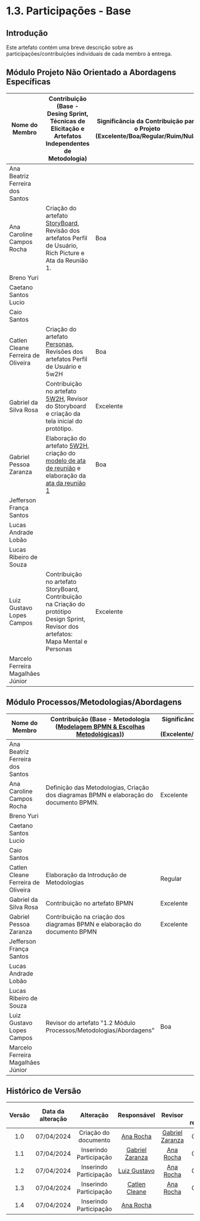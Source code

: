 # 1.3. Participações - Base

## Introdução

Este artefato contém uma breve descrição sobre as participações/contribuições individuais de cada membro à entrega. 

## Módulo Projeto Não Orientado a Abordagens Específicas
<!-- TODOS DEVEM PARTICIPAR, MOSTRANDO SEUS PONTOS DE VISTA E COMO COLABORARAM NESSA ETAPA DA ENTREGA. -->

<!-- | Fulano | 1. Participação nas Etapas da Design Sprint elaborando artefatos | Boa | -->

|Nome do Membro | Contribuição (Base - Desing Sprint, Técnicas de Elicitação e Artefatos Independentes de Metodologia) | Significância da Contribuição para o Projeto (Excelente/Boa/Regular/Ruim/Nula) |
| --- | --- | --- |
| Ana Beatriz Ferreira dos Santos  |  |  |
| Ana Caroline Campos Rocha  | Criação do artefato [StoryBoard](../Base/storyboard.md), Revisão dos artefatos Perfil de Usuário, Rich Picture e Ata da Reunião 1. | Boa |
| Breno Yuri |  |  |
| Caetano Santos Lucio |  |  |
| Caio Santos |  |  |
| Catlen Cleane Ferreira de Oliveira | Criação do artefato [Personas](../Base/personas.md), Revisões dos artefatos Perfil de Usuário e 5w2H | Boa |
| Gabriel da Silva Rosa | Contribuição no artefato [5W2H](../Base/5w2h.md), Revisor do Storyboard e criação da tela inicial do protótipo. | Excelente |
| Gabriel Pessoa Zaranza | Elaboração do artefato [5W2H](../Base/5w2h.md), criação do [modelo de ata de reunião](../ata_reuniao/modelo_ata.md) e elaboração da [ata da reunião 1](../ata_reuniao/reuniao1.md) | Boa |
| Jefferson França Santos |  |  |
| Lucas Andrade Lobão |  |  |
| Lucas Ribeiro de Souza |  |  |
| Luiz Gustavo Lopes Campos | Contribuição no artefato StoryBoard, Contribuição na Criação do protótipo Design Sprint, Revisor dos artefatos: Mapa Mental e Personas | Excelente |
| Marcelo Ferreira Magalhães Júnior |  |  |

## Módulo Processos/Metodologias/Abordagens
<!-- TODOS DEVEM PARTICIPAR, MOSTRANDO SEUS PONTOS DE VISTA E COMO COLABORARAM NESSA ETAPA DA ENTREGA. -->

<!-- | Fulano | 1. Modelagem da atividade ATIVIDADE_X. 2. Participação no subprocesso SUBPROCESSO_Y | Regular | -->

|Nome do Membro | Contribuição (Base - Metodologia ([Modelagem BPMN & Escolhas Metodológicas](../Base/1.2.ProcessosMetodologiasAbordagens.md))) | Significância da Contribuição para o Projeto (Excelente/Boa/Regular/Ruim/Nula) |
| --- | --- | --- |
| Ana Beatriz Ferreira dos Santos |  |  |
| Ana Caroline Campos Rocha | Definição das Metodologias, Criação dos diagramas BPMN e elaboração do documento BPMN. | Excelente |
| Breno Yuri |  |  |
| Caetano Santos Lucio |  |  |
| Caio Santos |  |  |
| Catlen Cleane Ferreira de Oliveira | Elaboração da Introdução de Metodologias | Regular |
| Gabriel da Silva Rosa | Contribuição no artefato BPMN | Excelente |
| Gabriel Pessoa Zaranza | Contribuição na criação dos diagramas BPMN e elaboração do documento BPMN | Excelente |
| Jefferson França Santos |  |  |
| Lucas Andrade Lobão |  |  |
| Lucas Ribeiro de Souza |  |  |
| Luiz Gustavo Lopes Campos | Revisor do artefato "1.2 Módulo Processos/Metodologias/Abordagens" | Boa |
| Marcelo Ferreira Magalhães Júnior |  |  |


##  Histórico de Versão

|  Versão  |   Data da alteração  |   Alteração  |  Responsável  |  Revisor  | Data de revisão |
| :--------: | :--------------------: | :-----------: | :--------------: | :--------: | :-----------------: |
|     1.0     |    07/04/2024   |  Criação do documento  |  [Ana Rocha](https://www.github.com/anaaroch)   | [Gabriel Zaranza](https://www.github.com/GZaranza) | 07/04 |
|     1.1     |    07/04/2024   |  Inserindo Participação  |  [Gabriel Zaranza](https://www.github.com/GZaranza)   | [Ana Rocha](https://www.github.com/anaaroch) | 07/04 |
|     1.2     |    07/04/2024   |  Inserindo Participação  |  [Luiz Gustavo](https://www.github.com/Luiz-GL-Campos)   | [Ana Rocha](https://www.github.com/anaaroch) | 07/04 |
|     1.3     |    07/04/2024   |  Inserindo Participação  |  [Catlen Cleane](https://www.github.com/catlenc)   | [Ana Rocha](https://www.github.com/anaaroch) | 07/04 |
|     1.4     |    07/04/2024   |  Inserindo Participação  |  [Ana Rocha](https://www.github.com/anaaroch)   |  |  |